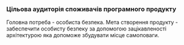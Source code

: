### Цільова аудиторія споживачів програмного продукту
Головна потреба - особиста безпека.
Мета створення продукту - забеспечити особисту безпеку за допомогою зацікавленості архітектурою яка допоможе збудувати місце самоповаги.
